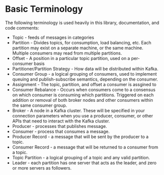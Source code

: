 # Basic Terminology

The following terminology is used heavily in this library, documentation, and code comments:

* Topic - feeds of messages in categories
* Partition - Divides topics, for consumption, load balancing, etc. Each partition may exist on a separate machine, or the same machine. Multiple consumers may read from multiple partitions.
* Offset - A position in a particular topic partition, used on a per-consumer basis
* Partitioner/Partition Strategy - How data will be distributed within Kafka.
* Consumer Group - a logical grouping of consumers, used to implement queuing and publish-subscribe semantics, depending on the consumer.
* Assignment - The topic, partition, and offset a consumer is assgined to
* Consumer Rebalance - Occurs when consumers come to a consensus on which consumer is consuming which partitions. Triggered on each addition or removal of both broker nodes and other consumers within the same consumer group.
* Broker - A node in a Kafka cluster. These will be specified in your connection parameters when you use a producer, consumer, or other APIs that need to interact with the Kafka cluster.
* Producer - processes that publishes message.
* Consumer - process that consumes a message.
* Producer Record - a message that will be sent by the producer to a topic.
* Consumer Record - a message that will be returned to a consumer from a topic.
* Topic Partition - a logical grouping of a topic and any valid partition.
* Leader - each partition has one server that acts as the leader, and zero or more servers as followers.

